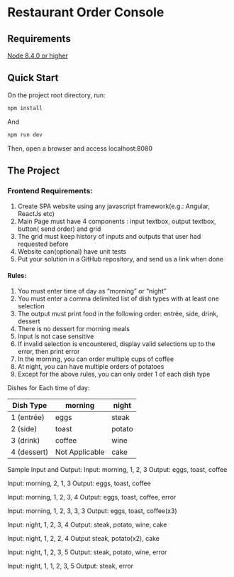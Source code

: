 # Restaurant Order Console

## Requirements

[Node 8.4.0 or higher](https://nodejs.org/en/)

## Quick Start

On the project root directory, run:

```bash
npm install
```

And

```bash
npm run dev
```

Then, open a browser and access localhost:8080

## The Project

### Frontend Requirements:
1. Create SPA website using any javascript framework(e.g.: Angular, ReactJs etc)
2. Main Page must have 4 components :  input textbox, output textbox, button( send order) and grid 
3. The grid must keep history of inputs and outputs that user had requested before
4. Website can(optional) have unit tests
5. Put your solution in a GitHub repository, and send us a link when done

#### Rules:
1. You must enter time of day as “morning” or “night” 
2. You must enter a comma delimited list of dish types with at least one selection
3. The output must print food in the following order: entrée, side, drink, dessert
4. There is no dessert for morning meals
5. Input is not case sensitive
6. If invalid selection is encountered, display valid selections up to the error, then print error
7. In the morning, you can order multiple cups of coffee
8. At night, you can have multiple orders of potatoes
9. Except for the above rules, you can only order 1 of each dish type

Dishes for Each time of day:

| Dish Type   | morning        | night  |
| ----------- | -------------- | ------ |
| 1 (entrée)  | eggs           | steak  |
| 2 (side)    | toast          | potato |
| 3 (drink)   | coffee         | wine   |
| 4 (dessert) | Not Applicable | cake   |

Sample Input and Output:
Input: morning, 1, 2, 3
Output: eggs, toast, coffee

Input: morning, 2, 1, 3
Output: eggs, toast, coffee

Input: morning, 1, 2, 3, 4
Output: eggs, toast, coffee, error

Input: morning, 1, 2, 3, 3, 3
Output: eggs, toast, coffee(x3)

Input: night, 1, 2, 3, 4
Output:  steak, potato, wine, cake

Input: night, 1, 2, 2, 4
Output steak, potato(x2), cake

Input: night, 1, 2, 3, 5
Output:  steak, potato, wine, error

Input: night, 1, 1, 2, 3, 5
Output:  steak, error

